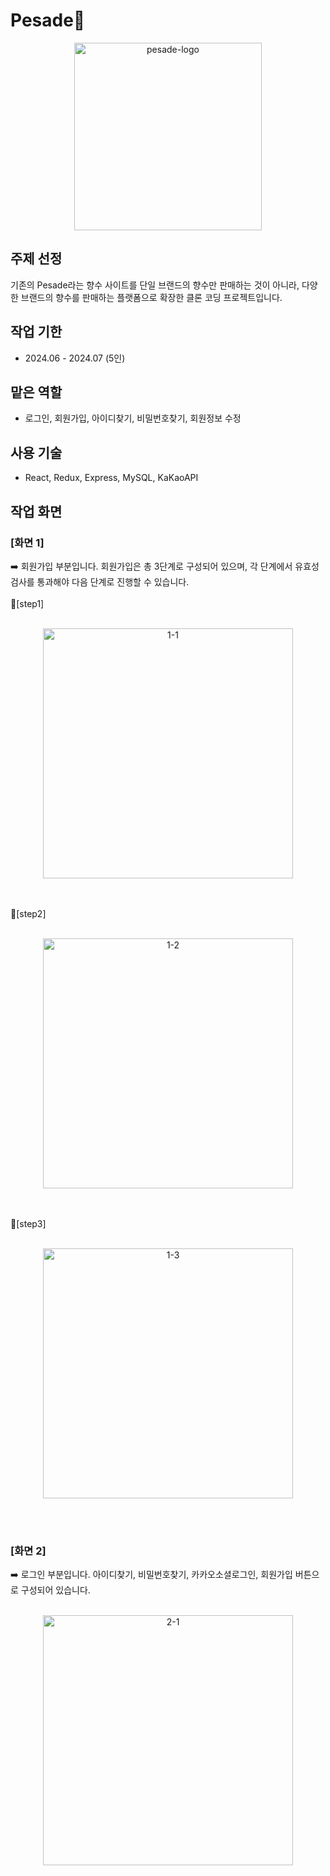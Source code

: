 # Pesade🌹
<p align="center">
    <img src="https://github.com/user-attachments/assets/26b68bce-15ac-4677-a7e8-b4fbf20c6e5c" alt="pesade-logo" width="300">
</p>

## 주제 선정
기존의 Pesade라는 향수 사이트를 단일 브랜드의 향수만 판매하는 것이 아니라, 다양한 브랜드의 향수를 판매하는 플랫폼으로 확장한 클론 코딩 프로젝트입니다.

## 작업 기한
- 2024.06 - 2024.07 (5인)

## 맡은 역할
- 로그인, 회원가입, 아이디찾기, 비밀번호찾기, 회원정보 수정

## 사용 기술
- React, Redux, Express, MySQL, KaKaoAPI

## 작업 화면

### [화면 1]
➡️ 회원가입 부분입니다. 회원가입은 총 3단계로 구성되어 있으며, 각 단계에서 유효성 검사를 통과해야 다음 단계로 진행할 수 있습니다.
<br/><br/>
🌸[step1]
<br/><br/>
<p align="center">
    <img src="https://github.com/user-attachments/assets/74b47f6d-0276-4aa9-9e6e-45717bdbb8f3" width="400" height="auto" alt="1-1">
</p>
<br/><br/>
🌸[step2]
<br/><br/>
<p align="center">
    <img src="https://github.com/user-attachments/assets/84518b34-a985-4415-8077-97ab3291387d" width="400" height="auto" alt="1-2">
</p>
<br/><br/>
🌸[step3]
<br/><br/>
<p align="center">
    <img src="https://github.com/user-attachments/assets/b5201314-a529-4aed-8689-1ce0c6ec38a8" width="400" height="auto" alt="1-3">
</p>
<br/><br/>

### [화면 2]
➡️ 로그인 부분입니다. 아이디찾기, 비밀번호찾기, 카카오소셜로그인, 회원가입 버튼으로 구성되어 있습니다.
<br/><br/>
<p align="center">
    <img src="https://github.com/user-attachments/assets/f2bbf3d2-d05e-41c5-894c-8e2ef91117e5" width="400" height="auto" alt="2-1">
</p>
